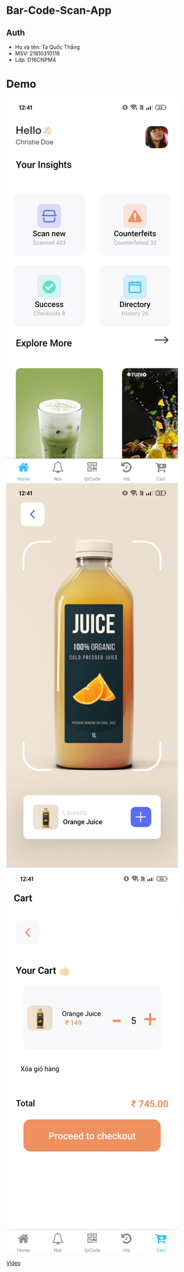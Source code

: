 # Bar-Code-Scan-App
## Auth
- Họ và tên: Tạ Quốc Thắng
- MSV: 21810310116
- Lớp: D16CNPM4
# Demo
![Home](./Home.jpg)
![Scan](./Scan.jpg)
![Cart](./Cart.jpg)

[Video](https://drive.google.com/file/d/1emejwIyocPYAeRziCL5V9j5ZSgbLzrha/view?usp=sharing)

